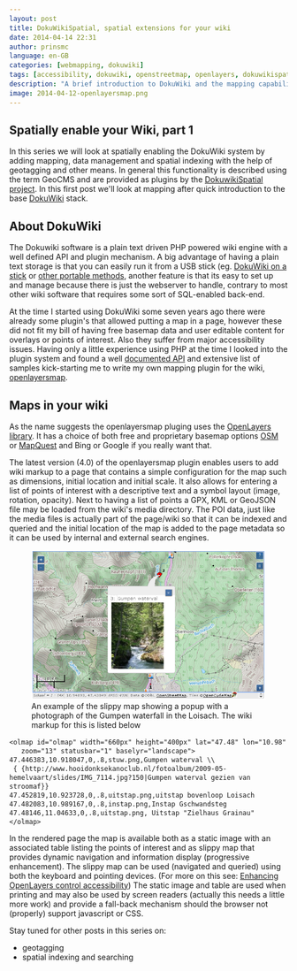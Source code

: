 ```yaml
---
layout: post
title: DokuWikiSpatial, spatial extensions for your wiki
date: 2014-04-14 22:31
author: prinsmc
language: en-GB
categories: [webmapping, dokuwiki]
tags: [accessibility, dokuwiki, openstreetmap, openlayers, dokuwikispatial, GeoCMS]
description: "A brief introduction to DokuWiki and the mapping capabilities provided by the openlayersmap plugin."
image: 2014-04-12-openlayersmap.png
---
```


## Spatially enable your Wiki, part 1

In this series we will look at spatially enabling the DokuWiki system by adding mapping, 
data management and spatial indexing with the help of geotagging and other means. 
In general this functionality is described using the term GeoCMS and are provided as plugins by the [DokuwikiSpatial project](http://dokuwikispatial.sourceforge.net/). 
In this first post we'll look at mapping after quick introduction to the base 
[DokuWiki](https://www.dokuwiki.org/) stack.


## About DokuWiki

The Dokuwiki software is a plain text driven PHP powered wiki engine with a well defined API 
and plugin mechanism. A big advantage of having a plain text storage is that you can easily run it from a 
USB stick (eg. [DokuWiki on a stick](https://www.dokuwiki.org/install:dokuwiki_on_a_stick) or 
[other portable methods](https://www.dokuwiki.org/install?s[]=portable#alternative_install_methods), another 
feature is that its easy to set up and manage because there is just the webserver to handle, contrary to most other 
wiki software that requires some sort of SQL-enabled back-end.

At the time I started using DokuWiki some seven years ago there were already some plugin's that allowed 
putting a map in a page, however these did not fit my bill of having free basemap data and user editable 
content for overlays or points of interest. Also they suffer from major accessibility issues. 
Having only a little experience using PHP at the time I looked into the plugin system and 
found a well [documented API](http://xref.dokuwiki.org/reference/dokuwiki/nav.html?index.html) 
and extensive list of samples kick-starting me to write my own mapping plugin for the wiki, 
[openlayersmap](https://www.dokuwiki.org/plugin:openlayersmap).

## Maps in your wiki

As the name suggests the openlayersmap pluging uses the [OpenLayers library](http://openlayers.org).
It has a choice of both free and proprietary basemap options [OSM](http://www.openstreetmap.org/about) or 
[MapQuest](http://developer.mapquest.com/web/products/open/map) and Bing or Google if you really want that.

The latest version (4.0) of the openlayersmap plugin enables users to add wiki markup to a page that contains 
a simple configuration for the map such as dimensions, initial location and initial scale. It also allows
for entering a list of points of interest with a descriptive text and a symbol layout (image, rotation, opacity).
Next to having a list of points a GPX, KML or GeoJSON file may be loaded from the wiki's media directory.
The POI data, just like the media files is actually part of the page/wiki so that it can be indexed and queried 
and the initial location of the map is added to the page metadata so it can be used by internal and external search engines.

<figure>
  <img src="/img/2014-04-12-openlayersmap.png" alt="screen capture an example map">
  <figcaption>An example of the slippy map showing a popup with a photograph of the Gumpen waterfall in the Loisach. The wiki markup for this is listed below</figcaption>
</figure>

```
<olmap id="olmap" width="660px" height="400px" lat="47.48" lon="10.98" 
   zoom="13" statusbar="1" baselyr="landscape">
47.446383,10.918047,0,.8,stuw.png,Gumpen waterval \\ 
 { {http://www.hooidonksekanoclub.nl/fotoalbum/2009-05-hemelvaart/slides/IMG_7114.jpg?150|Gumpen waterval gezien van stroomaf}}
47.452819,10.923728,0,.8,uitstap.png,uitstap bovenloop Loisach
47.482083,10.989167,0,.8,instap.png,Instap Gschwandsteg
47.48146,11.04633,0,.8,uitstap.png, Uitstap "Zielhaus Grainau"
</olmap>
```

In the rendered page the map is available both as a static image with an associated table listing the points of interest 
and as slippy map that provides dynamic navigation and information display (progressive enhancement). 
The slippy map can be used (navigated and queried) using both the keyboard and pointing devices. 
(For more on this see: [Enhancing OpenLayers control accessibility](/blog/accessibility/webmapping/2014-02-14/enhancing-openlayers-controls.html))
The static image and table are used when printing and may also be used by screen readers (actually this needs a little more work)
and provide a fall-back mechanism should the browser not (properly) support javascript or CSS.

Stay tuned for other posts in this series on:

  - geotagging
  - spatial indexing and searching

